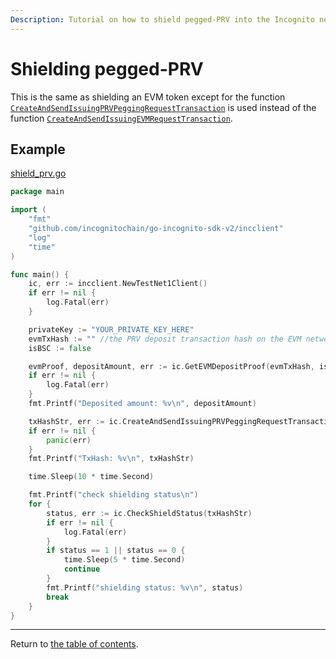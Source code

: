 ```yaml
---
Description: Tutorial on how to shield pegged-PRV into the Incognito network
---
```


# Shielding pegged-PRV

This is the same as shielding an EVM token except for the
function [`CreateAndSendIssuingPRVPeggingRequestTransaction`](../../../incclient/prv_pegging.go) is used instead of the
function [`CreateAndSendIssuingEVMRequestTransaction`](../../../incclient/bridge.go).

## Example

[shield_prv.go](../../code/bridge/shield_prv/shield_prv.go)

```go
package main

import (
	"fmt"
	"github.com/incognitochain/go-incognito-sdk-v2/incclient"
	"log"
	"time"
)

func main() {
	ic, err := incclient.NewTestNet1Client()
	if err != nil {
		log.Fatal(err)
	}

	privateKey := "YOUR_PRIVATE_KEY_HERE"
	evmTxHash := "" //the PRV deposit transaction hash on the EVM network
	isBSC := false

	evmProof, depositAmount, err := ic.GetEVMDepositProof(evmTxHash, isBSC)
	if err != nil {
		log.Fatal(err)
	}
	fmt.Printf("Deposited amount: %v\n", depositAmount)

	txHashStr, err := ic.CreateAndSendIssuingPRVPeggingRequestTransaction(privateKey, *evmProof, isBSC)
	if err != nil {
		panic(err)
	}
	fmt.Printf("TxHash: %v\n", txHashStr)

	time.Sleep(10 * time.Second)

	fmt.Printf("check shielding status\n")
	for {
		status, err := ic.CheckShieldStatus(txHashStr)
		if err != nil {
			log.Fatal(err)
		}
		if status == 1 || status == 0 {
			time.Sleep(5 * time.Second)
			continue
		}
		fmt.Printf("shielding status: %v\n", status)
		break
	}
}
```
---
Return to [the table of contents](../../../README.md).
